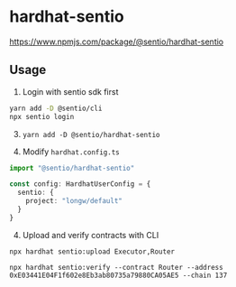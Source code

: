 # hardhat-sentio

https://www.npmjs.com/package/@sentio/hardhat-sentio

## Usage

1. Login with sentio sdk first

``` bash
yarn add -D @sentio/cli
npx sentio login
```

3. `yarn add -D @sentio/hardhat-sentio`

4. Modify `hardhat.config.ts`

``` typescript
import "@sentio/hardhat-sentio"

const config: HardhatUserConfig = {
  sentio: {
    project: "longw/default"
  }
}
```

4. Upload and verify contracts with CLI

```
npx hardhat sentio:upload Executor,Router

npx hardhat sentio:verify --contract Router --address 0xE03441E04F1f602e8Eb3ab80735a79880CA05AE5 --chain 137
```
